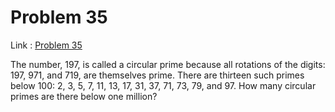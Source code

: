 Problem 35
=======

Link : [Problem 35](http://projecteuler.net/problem=35 "Problem 35")
 

 The number, 197, is called a circular prime because all rotations of the digits: 197, 971, and 719, are themselves prime. 
 There are thirteen such primes below 100: 2, 3, 5, 7, 11, 13, 17, 31, 37, 71, 73, 79, and 97. 
 How many circular primes are there below one million? 

  
